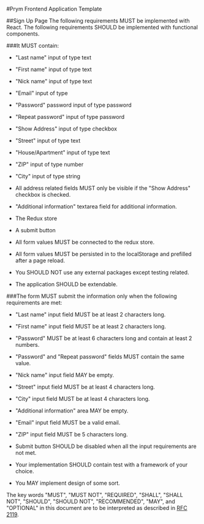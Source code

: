 #Prym Frontend Application Template

##Sign Up Page
The following requirements MUST be implemented with React.
The following requirements SHOULD be implemented with functional components.

###It MUST contain:
* "Last name" input of type text
* "First name" input of type text
* "Nick name" input of type text
* "Email" input of type
* "Password" password input of type password
* "Repeat password" input of type password
* "Show Address" input of type checkbox
* "Street" input of type text
* "House/Apartment" input of type text
* "ZIP" input of type number
* "City" input of type string
* All address related fields MUST only be visible if the "Show Address" checkbox is checked.
* "Additional information" textarea field for additional information.
* The Redux store
* A submit button

* All form values MUST be connected to the redux store.
* All form values MUST be persisted in to the localStorage and prefilled after a page reload.
* You SHOULD NOT use any external packages except testing related.
* The application SHOULD be extendable.

###The form MUST submit the information only when the following requirements are met:
* "Last name" input field MUST be at least 2 characters long.
* "First name" input field MUST be at least 2 characters long.
* "Password" MUST be at least 6 characters long and contain at least 2 numbers.
* "Password" and "Repeat password" fields MUST contain the same value.
* "Nick name" input field MAY be empty.
* "Street" input field MUST be at least 4 characters long.
* "City" input field MUST be at least 4 characters long.
* "Additional information" area MAY be empty.
* "Email" input field MUST be a valid email.
* "ZIP" input field MUST be 5 characters long.
* Submit button SHOULD be disabled when all the input requirements are not met.
* Your implementation SHOULD contain test with a framework of your choice.

* You MAY implement design of some sort.
 

The key words "MUST", "MUST NOT", "REQUIRED", "SHALL", "SHALL
NOT", "SHOULD", "SHOULD NOT", "RECOMMENDED",  "MAY", and
"OPTIONAL" in this document are to be interpreted as described in
[RFC 2119](https://www.ietf.org/rfc/rfc2119.txt).